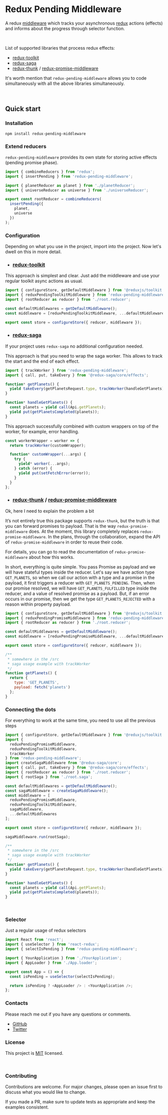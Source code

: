 # Redux Pending Middleware

A redux [middleware](https://redux.js.org/advanced/middleware) which tracks your asynchronous [redux](http://redux.js.org) actions (effects) and informs about the progress through selector function.

<br/>

List of supported libraries that process redux effects:

- [redux-toolkit](https://github.com/reduxjs/redux-toolkit)
- [redux-saga](https://github.com/redux-saga/redux-saga)
- [redux-thunk](https://github.com/reduxjs/redux-thunk) / [redux-promise-middleware](https://github.com/pburtchaell/redux-promise-middleware)

It's worth mention that `redux-pending-middleware` allows you to code simultaneously with all the above libraries simultaneously.

<br/>

## Quick start

### Installation

```shell script
npm install redux-pending-middleware
```

### Extend reducers

`redux-pending-middleware` provides its own state for storing active effects (pending promise phase).

```javascript
import { combineReducers } from 'redux';
import { insertPending } from 'redux-pending-middleware';

import { planetReducer as planet } from './planetReducer';
import { universeReducer as universe } from './universeReducer';

export const rootReducer = combineReducers(
  insertPending({
    planet,
    universe
  })
);
```

### Configuration

Depending on what you use in the project, import into the project. Now let's dwell on this in more detail.

- ### [redux-toolkit](https://github.com/reduxjs/redux-toolkit)

This approach is simplest and clear. Just add the middleware and use your regular toolkit async actions as usual.

```javascript
import { configureStore, getDefaultMiddleware } from '@reduxjs/toolkit';
import { reduxPendingToolkitMiddleware } from 'redux-pending-middleware';
import { rootReducer as reducer } from './root.reducer';

const defaultMiddlewares = getDefaultMiddleware();
const middleware = [reduxPendingToolkitMiddleware, ...defaultMiddlewares];

export const store = configureStore({ reducer, middleware });
```

- ### [redux-saga](https://github.com/redux-saga/redux-saga)

If your project uses `redux-saga` no additional configuration needed.

This approach is that you need to wrap the saga worker.
This allows to track the start and the end of each effect.

```javascript
import { trackWorker } from 'redux-pending-middleware';
import { call, put, takeEvery } from '@redux-saga/core/effects';

function* getPlanets() {
  yield takeEvery(getPlanetsRequest.type, trackWorker(handleGetPlanets));
}

function* handleGetPlanets() {
  const planets = yield call(Api.getPlanets);
  yield put(getPlanetsCompleted(planets));
}
```

This approach successfully combined with custom wrappers on top of the worker, for example, error handling.

```javascript
const workerWrapper = worker => {
  return trackWorker(customWrapper);

  function* customWrapper(...args) {
    try {
      yield* worker(...args);
    } catch (error) {
      yield put(setFetchError(error));
    }
  }
};
```

- ### [redux-thunk](https://github.com/reduxjs/redux-thunk) / [redux-promise-middleware](https://github.com/pburtchaell/redux-promise-middleware)

Ok, here I need to explain the problem a bit

It’s not entirely true this package supports `redux-thunk`, but the truth is that you can forward promises to payload.
That is the way `redux-promise-middleware` does. At the moment, this library completely replaces `redux-promise-middleware`.
In the plans, through the collaboration, expand the API of `redux-promise-middleware` in order to reuse their code.

For details, you can go to read the documentation of `redux-promise-middleware` about how this works.

In short, everything is quite simple.
You pass Promise as payload and we will have stateful types inside the reducer.
Let's say we have action type `GET_PLANETS`, so when we call our action with a type and a promise in the payload, it first triggers a reducer with `GET_PLANETS_PENDING`.
Then, when our promise resolved, we will have `GET_PLANETS_FULFILLED` type inside the reducer, and a value of resolved promise as a payload.
But, if an error occurs in our promise, then we get the type `GET_PLANETS_REJECTED` with a reason within property payload.

```javascript
import { configureStore, getDefaultMiddleware } from '@reduxjs/toolkit';
import { reduxPendingPromiseMiddleware } from 'redux-pending-middleware';
import { rootReducer as reducer } from './root.reducer';

const defaultMiddlewares = getDefaultMiddleware();
const middleware = [reduxPendingPromiseMiddleware, ...defaultMiddlewares];

export const store = configureStore({ reducer, middleware });

/**
 * somewhere in the /src
 * saga usage example with trackWorker
 */
function getPlanets() {
  return {
    type: 'GET_PLANETS',
    payload: fetch('planets')
  };
}
```

### Connecting the dots

For everything to work at the same time, you need to use all the previous steps

```javascript
import { configureStore, getDefaultMiddleware } from '@reduxjs/toolkit';
import {
  reduxPendingPromiseMiddleware,
  reduxPendingToolkitMiddleware,
  trackWorker
} from 'redux-pending-middleware';
import createSagaMiddleware from '@redux-saga/core';
import { call, put, takeEvery } from '@redux-saga/core/effects';
import { rootReducer as reducer } from './root.reducer';
import { rootSaga } from './root.saga';

const defaultMiddlewares = getDefaultMiddleware();
const sagaMiddleware = createSagaMiddleware();
const middleware = [
  reduxPendingPromiseMiddleware,
  reduxPendingToolkitMiddleware,
  sagaMiddleware,
  ...defaultMiddlewares
];

export const store = configureStore({ reducer, middleware });

sagaMiddleware.run(rootSaga);

/**
 * somewhere in the /src
 * saga usage example with trackWorker
 */
function* getPlanets() {
  yield takeEvery(getPlanetsRequest.type, trackWorker(handleGetPlanets));
}

function* handleGetPlanets() {
  const planets = yield call(Api.getPlanets);
  yield put(getPlanetsCompleted(planets));
}
```

<br/>

### Selector

Just a regular usage of redux selectors

```javascript
import React from 'react';
import { useSelector } from 'react-redux';
import { selectIsPending } from 'redux-pending-middleware';

import { YourApplication } from './YourApplication';
import { AppLoader } from './App.loader';

export const App = () => {
  const isPending = useSelector(selectIsPending);

  return isPending ? <AppLoader /> : <YourApplication />;
};
```

### Contacts

Please reach me out if you have any questions or comments.

- [GitHub](https://github.com/maktarsis)
- [Twitter](https://twitter.com/maktarsis)

### License

This project is [MIT](https://choosealicense.com/licenses/mit/) licensed.

<br/>

### Contributing

Contributions are welcome. For major changes, please open an issue first to discuss what you would like to change.

If you made a PR, make sure to update tests as appropriate and keep the examples consistent.

<br/>
